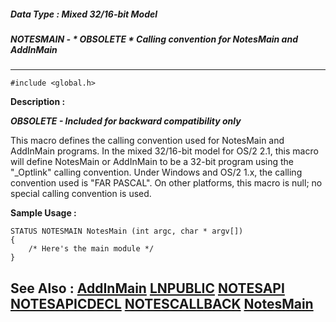 ##### Data Type : Mixed 32/16-bit Model
##### NOTESMAIN - * OBSOLETE * Calling convention for NotesMain and AddInMain
---
```
#include <global.h>
```
**Description :**

***OBSOLETE - Included for backward compatibility only***

This macro defines the calling convention used for NotesMain and AddInMain 
programs.  In the mixed 32/16-bit model for OS/2 2.1, this macro will define 
NotesMain or AddInMain to be a 32-bit program using the "_Optlink" calling 
convention.  Under Windows and OS/2 1.x, the calling convention used is "FAR 
PASCAL".  On other platforms, this macro is null;  no special calling 
convention is used.

**Sample Usage :**
```
STATUS NOTESMAIN NotesMain (int argc, char * argv[])
{
    /* Here's the main module */
}
```
**See Also :**
[AddInMain](/domino-c-api-docs/reference/Func/AddInMain)
[LNPUBLIC](/domino-c-api-docs/reference/Symb/LNPUBLIC)
[NOTESAPI](/domino-c-api-docs/reference/Data/NOTESAPI)
[NOTESAPICDECL](/domino-c-api-docs/reference/Data/NOTESAPICDECL)
[NOTESCALLBACK](/domino-c-api-docs/reference/Data/NOTESCALLBACK)
[NotesMain](/domino-c-api-docs/reference/Func/NotesMain)
---
